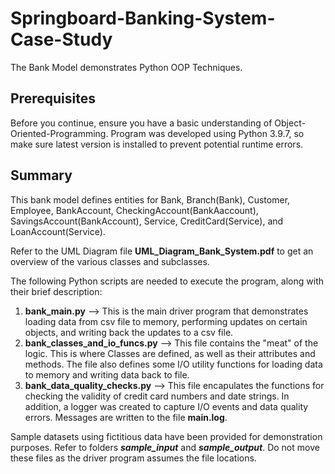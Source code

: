 # Springboard-Banking-System-Case-Study
The Bank Model demonstrates Python OOP Techniques.

## Prerequisites
Before you continue, ensure you have a basic understanding of Object-Oriented-Programming.
Program was developed using Python 3.9.7, so make sure latest version is installed to prevent potential runtime errors.

## Summary
This bank model defines entities for Bank, Branch(Bank), Customer, Employee, BankAccount, CheckingAccount(BankAaccount), SavingsAccount(BankAccount),
Service, CreditCard(Service), and LoanAccount(Service).  

Refer to the UML Diagram file **UML_Diagram_Bank_System.pdf** to get an overview of the various classes and subclasses.

The following Python scripts are needed to execute the program, along with their brief description:
1. **bank_main.py**  -->  This is the main driver program that demonstrates loading data from csv file to memory, performing updates on certain objects, and writing back the updates to a csv file.
2. **bank_classes_and_io_funcs.py**  -->  This file contains the "meat" of the logic.  This is where Classes are defined, as well as their attributes and methods.  The file also defines some I/O utility functions for loading data to memory and writing data back to file.
3. **bank_data_quality_checks.py**  -->  This file encapulates the functions for checking the validity of credit card numbers and date strings.  In addition, a logger was created to capture I/O events and data quality errors.  Messages are written to the file **main.log**.

Sample datasets using fictitious data have been provided for demonstration purposes.  Refer to folders ***sample_input*** and ***sample_output***.  Do not move these files as the driver program assumes the file locations.
